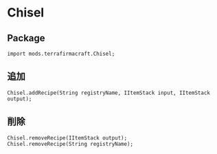 # Chisel

## Package
```zenscript
import mods.terrafirmacraft.Chisel;
```

## 追加
```zenscript
Chisel.addRecipe(String registryName, IItemStack input, IItemStack output);
```

## 削除

```zenscript
Chisel.removeRecipe(IItemStack output);
Chisel.removeRecipe(String registryName);
```